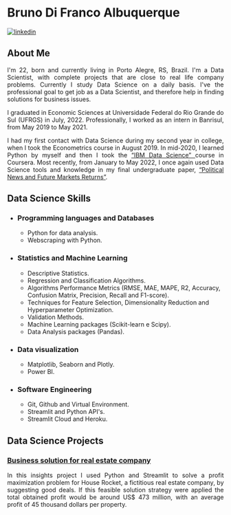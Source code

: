 # Bruno Di Franco Albuquerque
[![linkedin](https://img.shields.io/badge/linkedin-0A66C2?style=for-the-badge&logo=linkedin&logoColor=white)](https://www.linkedin.com/in/BrunoDiFrancoAlbuquerque/)

## About Me
<p align="justify"> I'm 22, born and currently living in Porto Alegre, RS, Brazil. I'm a Data Scientist, with complete projects that are close to real life company problems. Currently I study Data Science on a daily basis. I've the professional goal to get job as a Data Scientist, and therefore help in finding solutions for business issues. </p>

<p align="justify"> I graduated in Economic Sciences at Universidade Federal do Rio Grande do Sul (UFRGS) in July, 2022. Professionally, I worked as an intern in Banrisul, from May 2019 to May 2021. </p>

<p align="justify"> I had my first contact with Data Science during my second year in college, when I took the Econometrics course in August 2019. In mid-2020, I learned Python by myself and then I took the <a href="https://www.coursera.org/account/accomplishments/professional-cert/ZWQ3NK8U7LY5?utm_source=link&utm_medium=certificate&utm_content=cert_image&utm_campaign=sharing_cta&utm_product=prof"> “IBM Data Science” </a> course in Coursera. Most recently, from January to May 2022, I once again used Data Science tools and knowledge in my final undergraduate paper, <a href="https://lume.ufrgs.br/handle/10183/238972">“Political News and Future Markets Returns”</a>. </p>



## Data Science Skills

 - ### Programming languages and Databases
    - Python for data analysis.
    - Webscraping with Python.
  
 - ### Statistics and Machine Learning
    - Descriptive Statistics.
    - Regression and Classification Algorithms.
    - Algorithms Performance Metrics (RMSE, MAE, MAPE, R2, Accuracy, Confusion Matrix, Precision, Recall and F1-score).
    - Techniques for Feature Selection, Dimensionality Reduction and Hyperparameter Optimization.
    - Validation Methods.
    - Machine Learning packages (Scikit-learn e Scipy).
    - Data Analysis packages (Pandas).
    
 - ### Data visualization
    - Matplotlib, Seaborn and Plotly.
    - Power BI.
    
 - ### Software Engineering
    - Git, Github and Virtual Environment.
    - Streamlit and Python API's.
    - Streamlit Cloud and Heroku.

## Data Science Projects

### [**Business solution for real estate company**](https://github.com/brunodifranco/project-house-rocket-insights)

<p align="justify"> In this insights project I used Python and Streamlit to solve a profit maximization problem for House Rocket, a fictitious real estate company, by suggesting good deals. If this feasible solution strategy were applied the total obtained profit would be around US$ 473 million, with an average profit of 45 thousand dollars per property. </p>
